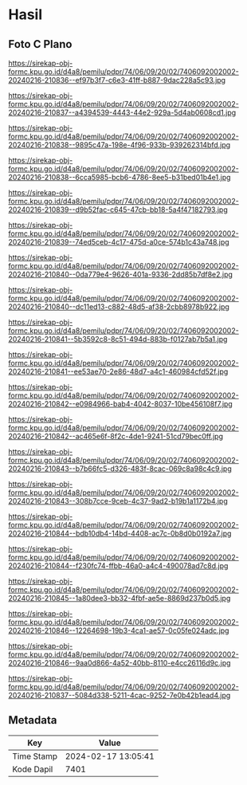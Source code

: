 # Hasil

## Foto C Plano

https://sirekap-obj-formc.kpu.go.id/d4a8/pemilu/pdpr/74/06/09/20/02/7406092002002-20240216-210836--ef97b3f7-c6e3-41ff-b887-9dac228a5c93.jpg

https://sirekap-obj-formc.kpu.go.id/d4a8/pemilu/pdpr/74/06/09/20/02/7406092002002-20240216-210837--a4394539-4443-44e2-929a-5d4ab0608cd1.jpg

https://sirekap-obj-formc.kpu.go.id/d4a8/pemilu/pdpr/74/06/09/20/02/7406092002002-20240216-210838--9895c47a-198e-4f96-933b-939262314bfd.jpg

https://sirekap-obj-formc.kpu.go.id/d4a8/pemilu/pdpr/74/06/09/20/02/7406092002002-20240216-210838--6cca5985-bcb6-4786-8ee5-b31bed01b4e1.jpg

https://sirekap-obj-formc.kpu.go.id/d4a8/pemilu/pdpr/74/06/09/20/02/7406092002002-20240216-210839--d9b52fac-c645-47cb-bb18-5a4f47182793.jpg

https://sirekap-obj-formc.kpu.go.id/d4a8/pemilu/pdpr/74/06/09/20/02/7406092002002-20240216-210839--74ed5ceb-4c17-475d-a0ce-574b1c43a748.jpg

https://sirekap-obj-formc.kpu.go.id/d4a8/pemilu/pdpr/74/06/09/20/02/7406092002002-20240216-210840--0da779e4-9626-401a-9336-2dd85b7df8e2.jpg

https://sirekap-obj-formc.kpu.go.id/d4a8/pemilu/pdpr/74/06/09/20/02/7406092002002-20240216-210840--dc11ed13-c882-48d5-af38-2cbb8978b922.jpg

https://sirekap-obj-formc.kpu.go.id/d4a8/pemilu/pdpr/74/06/09/20/02/7406092002002-20240216-210841--5b3592c8-8c51-494d-883b-f0127ab7b5a1.jpg

https://sirekap-obj-formc.kpu.go.id/d4a8/pemilu/pdpr/74/06/09/20/02/7406092002002-20240216-210841--ee53ae70-2e86-48d7-a4c1-460984cfd52f.jpg

https://sirekap-obj-formc.kpu.go.id/d4a8/pemilu/pdpr/74/06/09/20/02/7406092002002-20240216-210842--e0984966-bab4-4042-8037-10be456108f7.jpg

https://sirekap-obj-formc.kpu.go.id/d4a8/pemilu/pdpr/74/06/09/20/02/7406092002002-20240216-210842--ac465e6f-8f2c-4de1-9241-51cd79bec0ff.jpg

https://sirekap-obj-formc.kpu.go.id/d4a8/pemilu/pdpr/74/06/09/20/02/7406092002002-20240216-210843--b7b66fc5-d326-483f-8cac-069c8a98c4c9.jpg

https://sirekap-obj-formc.kpu.go.id/d4a8/pemilu/pdpr/74/06/09/20/02/7406092002002-20240216-210843--308b7cce-9ceb-4c37-9ad2-b19b1a1172b4.jpg

https://sirekap-obj-formc.kpu.go.id/d4a8/pemilu/pdpr/74/06/09/20/02/7406092002002-20240216-210844--bdb10db4-14bd-4408-ac7c-0b8d0b0192a7.jpg

https://sirekap-obj-formc.kpu.go.id/d4a8/pemilu/pdpr/74/06/09/20/02/7406092002002-20240216-210844--f230fc74-ffbb-46a0-a4c4-490078ad7c8d.jpg

https://sirekap-obj-formc.kpu.go.id/d4a8/pemilu/pdpr/74/06/09/20/02/7406092002002-20240216-210845--1a80dee3-bb32-4fbf-ae5e-8869d237b0d5.jpg

https://sirekap-obj-formc.kpu.go.id/d4a8/pemilu/pdpr/74/06/09/20/02/7406092002002-20240216-210846--12264698-19b3-4ca1-ae57-0c05fe024adc.jpg

https://sirekap-obj-formc.kpu.go.id/d4a8/pemilu/pdpr/74/06/09/20/02/7406092002002-20240216-210846--9aa0d866-4a52-40bb-8110-e4cc26116d9c.jpg

https://sirekap-obj-formc.kpu.go.id/d4a8/pemilu/pdpr/74/06/09/20/02/7406092002002-20240216-210837--5084d338-5211-4cac-9252-7e0b42b1ead4.jpg


## Metadata

| Key        | Value               |
| ---------- | ------------------- |
| Time Stamp | 2024-02-17 13:05:41 |
| Kode Dapil | 7401                |



